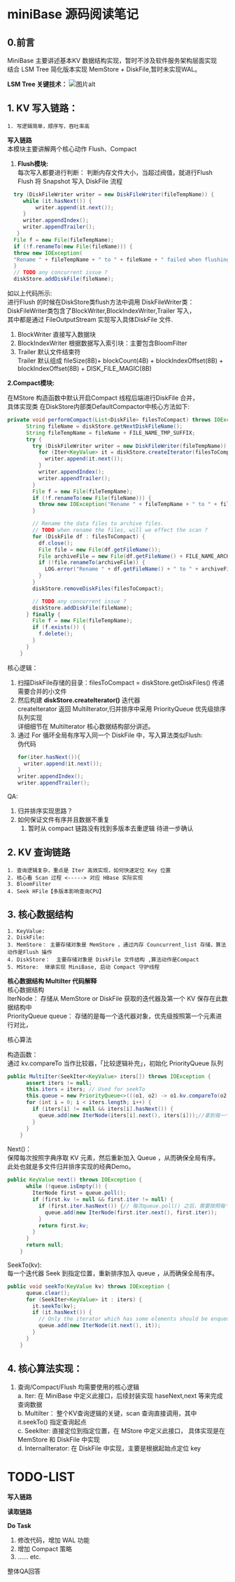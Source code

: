 # miniBase 源码阅读笔记
## 0.前言
MiniBase 主要讲述基本KV 数据结构实现，暂时不涉及软件服务架构层面实现  
结合 LSM Tree 简化版本实现 MemStore + DiskFile,暂时未实现WAL。

**LSM Tree 关键技术：**
![图片alt](img/KVDB-LSMTree.png "LSM Tree 关键技术")
## 1. KV 写入链路：
    1. 写逻辑简单，顺序写，吞吐率高
**写入链路**  
本模块主要讲解两个核心动作 Flush、Compact
1. **Flush模块:**<br>
   每次写入都要进行判断： 判断内存文件大小，当超过阀值，就进行Flush <br>
   Flush 将 Snapshot 写入 DiskFile 流程
```java
  try (DiskFileWriter writer = new DiskFileWriter(fileTempName)) {
     while (it.hasNext()) {
         writer.append(it.next());
     }
     writer.appendIndex();
     writer.appendTrailer();
   }
  File f = new File(fileTempName);
  if (!f.renameTo(new File(fileName))) {
  throw new IOException(
  "Rename " + fileTempName + " to " + fileName + " failed when flushing");
  }
  // TODO any concurrent issue ?
  diskStore.addDiskFile(fileName);

```
如以上代码所示: <br>
进行Flush 的时候在DiskStore类flush方法中调用 DiskFileWriter类：<br>
DiskFileWriter类包含了BlockWriter,BlockIndexWriter,Trailer 写入，<br>
其中都是通过 FileOutputStream 实现写入具体DiskFile 文件.

1. BlockWriter      直接写入数据块
2. BlockIndexWriter 根据数据写入索引块：主要包含BloomFilter
3. Trailer          默认文件结束符 <br>
   Trailer 默认组成 fileSize(8B)+ blockCount(4B) + blockIndexOffset(8B) + blockIndexOffset(8B) + DISK_FILE_MAGIC(8B)



**2.Compact模块:**

在MStore 构造函数中默认开启Compact 线程后端进行DiskFile 合并，<br>
具体实现类 在DiskStore内部类DefaultCompactor中核心方法如下:

```java
private void performCompact(List<DiskFile> filesToCompact) throws IOException {
      String fileName = diskStore.getNextDiskFileName();
      String fileTempName = fileName + FILE_NAME_TMP_SUFFIX;
      try {
        try (DiskFileWriter writer = new DiskFileWriter(fileTempName)) {
          for (Iter<KeyValue> it = diskStore.createIterator(filesToCompact); it.hasNext();) {
            writer.append(it.next());
          }
          writer.appendIndex();
          writer.appendTrailer();
        }
        File f = new File(fileTempName);
        if (!f.renameTo(new File(fileName))) {
          throw new IOException("Rename " + fileTempName + " to " + fileName + " failed");
        }

        // Rename the data files to archive files.
        // TODO when rename the files, will we effect the scan ?
        for (DiskFile df : filesToCompact) {
          df.close();
          File file = new File(df.getFileName());
          File archiveFile = new File(df.getFileName() + FILE_NAME_ARCHIVE_SUFFIX);
          if (!file.renameTo(archiveFile)) {
            LOG.error("Rename " + df.getFileName() + " to " + archiveFile.getName() + " failed.");
          }
        }
        diskStore.removeDiskFiles(filesToCompact);

        // TODO any concurrent issue ?
        diskStore.addDiskFile(fileName);
      } finally {
        File f = new File(fileTempName);
        if (f.exists()) {
          f.delete();
        }
      }
    }

```
核心逻辑：  
1. 扫描DiskFile存储的目录：filesToCompact = diskStore.getDiskFiles() 传递需要合并的小文件  
2. 然后构建 **diskStore.createIterator()** 迭代器  
   createIterator 返回 MultiIterator,归并排序中采用 PriorityQueue 优先级排序队列实现  
   详细细节在 MultiIterator 核心数据结构部分讲述。  
3. 通过 For 循环全局有序写入同一个 DiskFile 中，写入算法类似Flush:  
   伪代码
   ```java
   for(iter.hasNext()){  
     writer.append(it.next());  
   }
   writer.appendIndex();  
   writer.appendTrailer();
   ```  



QA:
1. 归并排序实现思路？
2. 如何保证文件有序并且数据不重复
   1. 暂时从 compact 链路没有找到多版本去重逻辑 待进一步确认


## 2. KV 查询链路
    1. 查询逻辑复杂，重点是 Iter 高效实现，如何快速定位 Key 位置
    2. 核心看 Scan 过程 <-----> 对应 HBase 实际实现
    3. BloomFilter
    4. Seek HFile【多版本影响查询CPU】

## 3. 核心数据结构
    1. KeyValue:
    2. DiskFile:
    3. MemStore： 主要存储对象是 MemStore ，通过内存 Councurrent_list 存储，算法动作是Flush 操作
    4. DiskStore：  主要存储对象是 DiskFile 文件结构 ,算法动作是Compact
    5. MStore:  继承实现 MiniBase, 启动 Compact 守护线程


**核心数据结构 MultiIter 代码解释**  
核心数据结构  
IterNode：                      存储从 MemStore or DiskFile 获取的迭代器及第一个 KV 保存在此数据结构中  
PriorityQueue<IterNode> queue： 存储的是每一个迭代器对象，优先级按照第一个元素进行对比，


核心算法

构造函数：  
通过 kv.compareTo 当作比较器，「比较逻辑补充」，初始化 PriorityQueue 队列 
```java
public MultiIter(SeekIter<KeyValue> iters[]) throws IOException {
      assert iters != null;
      this.iters = iters; // Used for seekTo
      this.queue = new PriorityQueue<>(((o1, o2) -> o1.kv.compareTo(o2.kv)));//Lambda 格式调用KeyValue 数据结构中的compareTo方法给定顺序
      for (int i = 0; i < iters.length; i++) {
        if (iters[i] != null && iters[i].hasNext()) {
          queue.add(new IterNode(iters[i].next(), iters[i]));//拿到每一个迭代器(MemStore or DisFile 的迭代器)的第一个元素 + 迭代器对象，在 PriorityQueue 进行排序
        }
      }
    }
```

Next()：  
保障每次按照字典序取 KV 元素，然后重新加入 Queue ，从而确保全局有序。  
此处也就是多文件归并排序实现的经典Demo。
```java
public KeyValue next() throws IOException {
      while (!queue.isEmpty()) {
        IterNode first = queue.poll();
        if (first.kv != null && first.iter != null) {
          if (first.iter.hasNext()) {// 每次queue.poll() 之后，需要按照每个迭代器 第一个元素进行重新排序，始终保障取数有价值
            queue.add(new IterNode(first.iter.next(), first.iter));
          }
          return first.kv;
        }
      }
      return null;
    }
```
SeekTo(kv):  
每一个迭代器 Seek 到指定位置，重新排序加入 queue ，从而确保全局有序。  
```java
public void seekTo(KeyValue kv) throws IOException {
      queue.clear();
      for (SeekIter<KeyValue> it : iters) {
        it.seekTo(kv);
        if (it.hasNext()) {
          // Only the iterator which has some elements should be enqueued.
          queue.add(new IterNode(it.next(), it));
        }
      }
    }
```


## 4. 核心算法实现：
1. 查询/Compact/Flush 均需要使用的核心逻辑  
a. Iter<KeyValue>: 在 MiniBase 中定义此接口，后续封装实现 haseNext,next 等来完成查询数据  
b. MultiIter： 整个KV查询逻辑的关键，scan 查询直接调用，其中 it.seekTo() 指定查询起点  
c. SeekIter: 直接定位到指定位置，在 MStore 中定义此接口， 具体实现是在 MemStore 和 DiskFile 中实现  
d. InternalIterator: 在 DiskFile 中实现，主要是根据起始点定位 key  


# TODO-LIST
**写入链路**

**读取链路**

**Do Task**
1. 修改代码，增加 WAL 功能
2. 增加 Compact 策略
3. ...... etc.

整体QA回答



